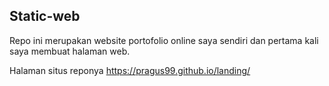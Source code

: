 ## Static-web

Repo ini merupakan website portofolio online saya sendiri dan pertama kali saya membuat halaman web.

Halaman situs reponya https://pragus99.github.io/landing/
